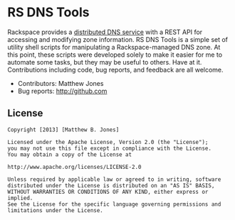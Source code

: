 RS DNS Tools
============

Rackspace provides a [distributed DNS service](http://docs.rackspace.com/cdns/api/v1.0/cdns-devguide/content/overview.html) 
with a REST API for accessing and modifying zone information.  RS DNS Tools is a simple set of utility shell scripts for 
manipulating a Rackspace-managed DNS zone.  At this point, these scripts were developed solely to make it easier for me 
to automate some tasks, but they may be useful to others.  Have at it. Contributions including code, bug reports, and 
feedback are all welcome.

* Contributors: Matthew Jones
* Bug reports: http://github.com

License
-------
```
Copyright [2013] [Matthew B. Jones]

Licensed under the Apache License, Version 2.0 (the "License");
you may not use this file except in compliance with the License.
You may obtain a copy of the License at

http://www.apache.org/licenses/LICENSE-2.0

Unless required by applicable law or agreed to in writing, software
distributed under the License is distributed on an "AS IS" BASIS,
WITHOUT WARRANTIES OR CONDITIONS OF ANY KIND, either express or implied.
See the License for the specific language governing permissions and
limitations under the License.
```

